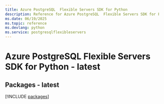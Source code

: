 ```yaml
---
title: Azure PostgreSQL  Flexible Servers SDK for Python
description: Reference for Azure PostgreSQL  Flexible Servers SDK for Python
ms.date: 06/19/2025
ms.topic: reference
ms.devlang: python
ms.service: postgresqlflexibleservers
---
```

# Azure PostgreSQL  Flexible Servers SDK for Python - latest
## Packages - latest
[!INCLUDE [packages](postgresql--flexible-servers-index.md)]